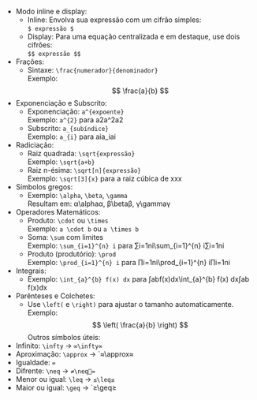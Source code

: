 - Modo inline e display:
    - Inline: Envolva sua expressão com um cifrão simples:  
        `$ expressão $`
    - Display: Para uma equação centralizada e em destaque, use dois cifrões:  
        `$$ expressão $$`
- Frações:
    - Sintaxe: `\frac{numerador}{denominador}`  
        Exemplo:$$ \frac{a}{b} $$
- Exponenciação e Subscrito:
    - Exponenciação: `a^{expoente}`  
        Exemplo: `a^{2}` para a2a^2a2
    - Subscrito: `a_{subíndice}`  
        Exemplo: `a_{i}` para aia_iai​
- Radiciação:
    - Raiz quadrada: `\sqrt{expressão}`  
        Exemplo: `\sqrt{a+b}`
    - Raiz n-ésima: `\sqrt[n]{expressão}`  
        Exemplo: `\sqrt[3]{x}` para a raiz cúbica de xxx
- Símbolos gregos:
    - Exemplo: `\alpha`, `\beta`, `\gamma`  
        Resultam em: α\alphaα, β\betaβ, γ\gammaγ
- Operadores Matemáticos:
    - Produto: `\cdot` ou `\times`  
        Exemplo: `a \cdot b` ou `a \times b`
    - Soma: `\sum` com limites  
        Exemplo: `\sum_{i=1}^{n} i` para ∑i=1ni\sum_{i=1}^{n} i∑i=1n​i
    - Produto (produtório): `\prod`  
        Exemplo: `\prod_{i=1}^{n} i` para ∏i=1ni\prod_{i=1}^{n} i∏i=1n​i
- Integrais:
    - Exemplo: `\int_{a}^{b} f(x) dx` para ∫abf(x)dx\int_{a}^{b} f(x) dx∫ab​f(x)dx
- Parênteses e Colchetes:
    - Use `\left(` e `\right)` para ajustar o tamanho automaticamente.  
    Exemplo:$$ \left( \frac{a}{b} \right) $$
Outros símbolos úteis:
- Infinito: `\infty` → `∞\infty∞`
- Aproximação: `\approx` → `≈\approx≈
- Igualdade: `=`
- Difrente: `\neq` → `≠\neq=`
- Menor ou igual: `\leq` → `≤\leq≤`
- Maior ou igual: `\geq` → `≥\geq≥